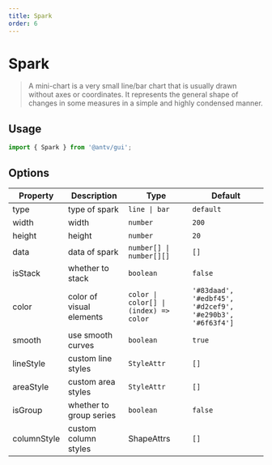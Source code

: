 ```yaml
---
title: Spark
order: 6
---
```


# Spark

> A mini-chart is a very small line/bar chart that is usually drawn without axes or coordinates. It represents the general shape of changes in some measures in a simple and highly condensed manner.

## Usage

```ts
import { Spark } from '@antv/gui';
```

## Options

| **Property** | **Description**          | **Type**                                                 | **Default**                                              |
| ------------ | ------------------------ | -------------------------------------------------------- | -------------------------------------------------------- |
| type         | type of spark            | <code>line &#124; bar </code>                            | `default`                                                |
| width        | width                    | <code>number</code>                                      | `200`                                                    |
| height       | height                   | <code>number<code>                                       | `20`                                                     |
| data         | data of spark            | <code>number[] &#124; number[][]<code>                   | `[]`                                                     |
| isStack      | whether to stack         | <code>boolean<code>                                      | `false`                                                  |
| color        | color of visual elements | <code>color &#124; color[] &#124; (index) => color<code> | `'#83daad', '#edbf45', '#d2cef9', '#e290b3', '#6f63f4']` |
| smooth       | use smooth curves        | <code>boolean<code>                                      | `true`                                                   |
| lineStyle    | custom line styles       | <code>StyleAttr<code>                                    | `[]`                                                     |
| areaStyle    | custom area styles       | <code>StyleAttr<code>                                    | `[]`                                                     |
| isGroup      | whether to group series  | <code>boolean<code>                                      | `false`                                                  |
| columnStyle  | custom column styles     | ShapeAttrs                                               | `[]`                                                     |
